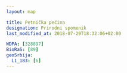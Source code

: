 ```yaml
---
layout: map

title: Petnička pećina
designation: Prirodni spomenik
last_modified_at: 2018-07-29T18:32:06+02:00

WDPA: [328897]
BioRaS: [89]
geoSrbija:
  L1_183: [6]
---
```

